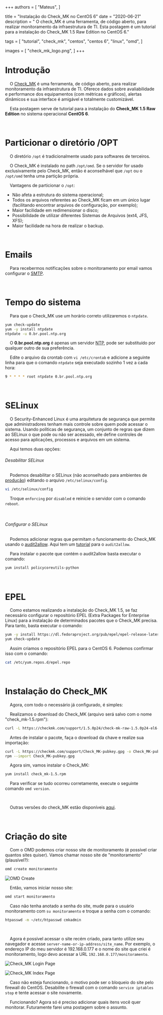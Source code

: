+++
authors = [
  "Mateus",
]

title = "Instalação do Check_MK no CentOS 6"
date = "2020-06-21"
description = "    O check_MK é uma ferramenta, de código aberto, para realizar monitoramento da infraestrutura de TI. Esta postagem é um tutorial para a instalação do Check_MK 1.5 Raw Edition no CentOS 6."

tags = [
  "tutorial",
  "check_mk",
  "centos",
  "centos 6",
  "linux",
  "omd",
]

images = [
  "check_mk_logo.png",
]
+++
# Introdução
&nbsp;&nbsp;&nbsp;&nbsp;O [Check_MK](https://checkmk.com/ "Check_MK's Homepage") é uma ferramenta, de código aberto, para realizar monitoramento da infraestrutura de TI. Oferece dados sobre avaliabilidade e performance dos equipamentos (com métricas e gráficos), alertas dinâmicos e sua interface é amigável e totalmente customizável.

&nbsp;&nbsp;&nbsp;&nbsp;Esta postagem serve de tutorial para a instalação do __Check_MK 1.5 Raw Edition__ no sistema operacional __CentOS 6__.

&nbsp;

# Particionar o diretório /OPT
&nbsp;&nbsp;&nbsp;&nbsp;O diretório ```/opt``` é tradicionalmente usado para softwares de terceiros.

&nbsp;&nbsp;&nbsp;&nbsp;O Check_MK é instalado no path ```/opt/omd```. Se o servidor for usado exclusivamente pelo Check_MK, então é aconselhável que ```/opt``` ou o ```/opt/omd``` tenha uma partição própria.

&nbsp;&nbsp;&nbsp;&nbsp;Vantagens de particionar o ```/opt```:

* Não afeta a estrutura do sistema operacional;
* Todos os arquivos referentes ao Check_MK ficam em um único lugar (facilitando encontrar arquivos de configuração, por exemplo);
* Maior facilidade em redimensionar o disco;
* Possibilidade de utilizar diferentes Sistemas de Arquivos (ext4, JFS, XFS);
* Maior facilidade na hora de realizar o backup.

&nbsp;

# Emails
&nbsp;&nbsp;&nbsp;&nbsp;Para recebermos notificações sobre o monitoramento por email vamos configurar o [SMTP](https://pt.wikipedia.org/wiki/Simple_Mail_Transfer_Protocol "SMTP").


&nbsp;

# Tempo do sistema
&nbsp;&nbsp;&nbsp;&nbsp;Para que o Check_MK use um horário correto utilizaremos o ```ntpdate```.

```bash
yum check-update
yum -y install ntpdate
ntpdate -u 0.br.pool.ntp.org
```

&nbsp;&nbsp;&nbsp;&nbsp;O __0.br.pool.ntp.org__ é apenas um servidor [NTP](https://pt.wikipedia.org/wiki/Network_Time_Protocol "Network Time Protocol"), pode ser substituído por qualquer outro de sua preferência.

&nbsp;&nbsp;&nbsp;&nbsp;Edite o arquivo da crontab com ```vi /etc/crontab``` e adicione a seguinte linha para que o comando ```ntpdate``` seja executado sozinho 1 vez a cada hora:

```bash
9 * * * * root ntpdate 0.br.pool.ntp.org
```

&nbsp;

# SELinux
&nbsp;&nbsp;&nbsp;&nbsp;O Security-Enhanced Linux é uma arquitetura de segurança que permite que administradores tenham mais controle sobre quem pode acessar o sistema. Usando políticas de segurança, um conjunto de regras que dizem ao SELinux o que pode ou não ser acessado, ele define controles de acesso para aplicações, processos e arquivos em um sistema.

&nbsp;&nbsp;&nbsp;&nbsp;Aqui temos duas opções:

###### Desabilitar SELinux

&nbsp;&nbsp;&nbsp;&nbsp;Podemos desabilitar o SELinux (não aconselhado para ambientes de [produção](https://bsoft.com.br/blog/ambiente-de-producao-e-homologacao "Explicação ambiente de produção")) editando o arquivo ```/etc/selinux/config```.

```bash
vi /etc/selinux/config
```

&nbsp;&nbsp;&nbsp;&nbsp;Troque ```enforcing``` por ```disabled``` e reinicie o servidor com o comando ```reboot```.

&nbsp;

###### Configurar o SELinux

&nbsp;&nbsp;&nbsp;&nbsp;Podemos adicionar regras que permitam o funcionamento do Check_MK usando o [audit2allow](https://linux.die.net/man/1/audit2allow "audit2allow linux man page"). Aqui tem um [tutorial](https://andhersonsilva.wordpress.com/2016/10/04/apresentando-o-audit2allow-para-configurar-politicas-no-selinux/ "Tutorial audit2allow") para o ```audit2allow```.

&nbsp;&nbsp;&nbsp;&nbsp;Para instalar o pacote que contém o audit2allow basta executar o comando:

```bash
yum install policycoreutils-python
```

&nbsp;

# EPEL
&nbsp;&nbsp;&nbsp;&nbsp;Como estamos realizando a instalação do Check_MK 1.5, se faz necessário configurar o repositório EPEL (Extra Packages for Enterprise Linux) para a instalação de determinados pacotes que o Check_MK precisa. Para tanto, basta executar o comando:

```bash
yum -y install https://dl.fedoraproject.org/pub/epel/epel-release-latest-6.noarch.rpm
yum check-update
```

&nbsp;&nbsp;&nbsp;&nbsp;Assim criamos o repositório EPEL para o CentOS 6. Podemos confirmar isso com o comando:

```bash
cat /etc/yum.repos.d/epel.repo
```

&nbsp;

# Instalação do Check_MK

&nbsp;&nbsp;&nbsp;&nbsp;Agora, com todo o necessário já configurado, é simples:

&nbsp;&nbsp;&nbsp;&nbsp;Realizamos o download do Check_MK (arquivo será salvo com o nome "check_mk-1.5.rpm"):

```bash
curl -L https://checkmk.com/support/1.5.0p24/check-mk-raw-1.5.0p24-el6-38.x86_64.rpm -o check_mk-1.5.rpm
```

&nbsp;&nbsp;&nbsp;&nbsp;Antes de instalar o pacote, faça o download da chave e realize sua importação:

```bash
curl -L https://checkmk.com/support/Check_MK-pubkey.gpg -o Check_MK-pubkey.gpg
rpm --import Check_MK-pubkey.gpg
```

&nbsp;&nbsp;&nbsp;&nbsp;Agora sim, vamos instalar o Check_MK:

```bash
yum install check_mk-1.5.rpm
```

&nbsp;&nbsp;&nbsp;&nbsp;Para verificar se tudo ocorreu corretamente, execute o seguinte comando ```omd version```.

&nbsp;

&nbsp;&nbsp;&nbsp;&nbsp;Outras versões do check_MK estão disponíveis [aqui](https://checkmk.com/download.php "Página de download do Check_MK").

&nbsp;

# Criação do site

&nbsp;&nbsp;&nbsp;&nbsp;Com o OMD podemos criar nosso site de monitoramento (é possível criar quantos sites quiser). Vamos chamar nosso site de "monitoramento" (plausível?):

```bash
omd create monitoramento
```

![OMD Create](https://www.cerbz.com/images/omd_create.jpg "OMD Create")

&nbsp;&nbsp;&nbsp;&nbsp;Então, vamos iniciar nosso site:

```bash
omd start monitoramento
```

&nbsp;&nbsp;&nbsp;&nbsp;Caso não tenha anotado a senha do site, mude para o usuário monitoramento com ```su monitoramento``` e troque a senha com o comando:

```bash
htpasswd -m ~/etc/htpasswd cmkadmin
```

&nbsp;

&nbsp;&nbsp;&nbsp;&nbsp;Agora é possível acessar o site recém criado, para tanto utilize seu navegador e acesse ```server-name-or-ip-address/site_name```. Por exemplo, o endereço IP do meu servidor é 192.168.0.177 e o nome do site que criei é monitoramento, logo devo acessar a URL ```192.168.0.177/monitoramento```.

![Check_MK Login Page](https://www.cerbz.com/images/check_mk_login_page.jpg "Check_MK Login Page")

![Check_MK Index Page](https://www.cerbz.com/images/check_mk_index_page.jpg "Check_MK Index Page")

&nbsp;&nbsp;&nbsp;&nbsp;Caso não esteja funcionando, o motivo pode ser o bloqueio do site pelo firewall do CentOS. Desabilite o firewall com o comando ```service iptables stop``` e tente acessar o site novamente.

&nbsp;&nbsp;&nbsp;&nbsp;Funcionando? Agora só é preciso adicionar quais itens você quer monitorar. Futuramente farei uma postagem sobre o assunto.
